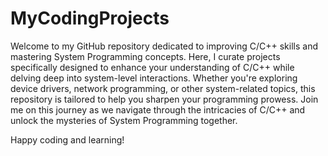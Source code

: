 # MyCodingProjects
Welcome to my GitHub repository dedicated to improving C/C++ skills and mastering System Programming concepts. Here, I curate projects specifically designed to enhance your understanding of C/C++ while delving deep into system-level interactions. Whether you're exploring device drivers, network programming, or other system-related topics, this repository is tailored to help you sharpen your programming prowess. Join me on this journey as we navigate through the intricacies of C/C++ and unlock the mysteries of System Programming together. 

Happy coding and learning!
